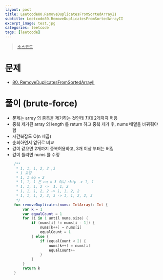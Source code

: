 ```yaml
---
layout: post
title: Leetcode80.RemoveDuplicatesFromSortedArrayII
subtitle: Leetcode80.RemoveDuplicatesFromSortedArrayII
excerpt_image: test.jpg
categories: leetcode
tags: [leetcode]
---
```




> [소스코드](https://github.com/leechoongyon/coding-test-kotlin/blob/main/src/main/kotlin/org/example/leetcode/Num80.kt)



# 문제

- [80. RemoveDuplicatesFromSortedArrayII](https://leetcode.com/problems/remove-duplicates-from-sorted-array-ii/description/)



# 풀이 (brute-force)

- 문제는 array 의 중복을 제거하는 것인데 최대 2개까지 허용
- 중복 제거된 array 의 length 를 return 하고 중복 제거 후, nums 배열을 바꿔줘야함
- 시간복잡도 O(n 제곱)
- 순회하면서 앞뒤로 비교
- 값이 같으면 2개까지 중복허용하고, 3개 이상 부터는 버림
- 값이 틀리면 nums 를 수정



```kotlin
    /**
     * 1, 1, 1, 2, 2 ,3
     * 1 고정
     * 1, 1 eq = 2
     * 1, 1, 1 은 eq = 3 이니 skip -> 1, 1
     * 1, 1, 1, 2 ->  1, 1, 2
     * 1, 1, 1, 2, 2 -> 1, 1, 2, 2
     * 1, 1, 1, 2, 2, 3 -> 1, 1, 2, 2, 3
     */
    fun removeDuplicates(nums: IntArray): Int {
        var k = 1
        var equalCount = 1
        for (i in 1 until nums.size) {
            if (nums[i] != nums[i - 1]) {
                nums[k++] = nums[i]
                equalCount = 1
            } else {
                if (equalCount < 2) {
                    nums[k++] = nums[i]
                    equalCount++
                }
            }
        }
        return k
    }
```



